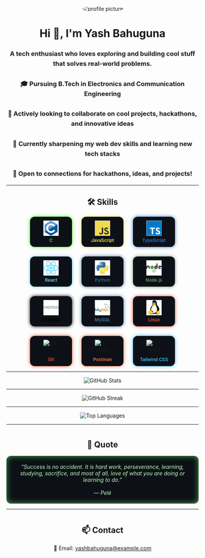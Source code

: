 <p align="center">
  <img src="https://i.pinimg.com/originals/7c/d7/2d/7cd72df765ac4f50767325c7c6564058.jpg" alt="profile picture" width="180" style="border-radius: 50%;" />
</p>

<h1 align="center">Hi 👋, I'm Yash Bahuguna</h1>

<h3 align="center" style="line-height: 1.6;">
  A tech enthusiast who loves exploring and building cool stuff that solves real-world problems.<br><br>
  🎓 Pursuing B.Tech in Electronics and Communication Engineering<br><br>
  🚀 Actively looking to collaborate on cool projects, hackathons, and innovative ideas<br><br>
  🌱 Currently sharpening my web dev skills and learning new tech stacks<br><br>
  🤝 Open to connections for hackathons, ideas, and projects!
</h3>

---

<h2 align="center">🛠️ Skills</h2>

<p align="center" style="display: flex; justify-content: center; flex-wrap: wrap; gap: 25px; max-width: 700px; margin: auto;">
  <span style="background: #0d1117; padding: 10px 15px; border-radius: 12px; box-shadow: 0 0 10px #39ff14; display: flex; flex-direction: column; align-items: center; width: 80px;">
    <img src="https://raw.githubusercontent.com/devicons/devicon/master/icons/c/c-original.svg" alt="C" width="40" height="40" />
    <small style="color:#39ff14; margin-top: 5px; font-weight: 600;">C</small>
  </span>

  <span style="background: #0d1117; padding: 10px 15px; border-radius: 12px; box-shadow: 0 0 10px #f0db4f; display: flex; flex-direction: column; align-items: center; width: 80px;">
    <img src="https://raw.githubusercontent.com/devicons/devicon/master/icons/javascript/javascript-original.svg" alt="JavaScript" width="40" height="40" />
    <small style="color:#f0db4f; margin-top: 5px; font-weight: 600;">JavaScript</small>
  </span>

  <span style="background: #0d1117; padding: 10px 15px; border-radius: 12px; box-shadow: 0 0 10px #3178c6; display: flex; flex-direction: column; align-items: center; width: 80px;">
    <img src="https://raw.githubusercontent.com/devicons/devicon/master/icons/typescript/typescript-original.svg" alt="TypeScript" width="40" height="40" />
    <small style="color:#3178c6; margin-top: 5px; font-weight: 600;">TypeScript</small>
  </span>

  <span style="background: #0d1117; padding: 10px 15px; border-radius: 12px; box-shadow: 0 0 10px #61dafb; display: flex; flex-direction: column; align-items: center; width: 80px;">
    <img src="https://raw.githubusercontent.com/devicons/devicon/master/icons/react/react-original.svg" alt="React" width="40" height="40" />
    <small style="color:#61dafb; margin-top: 5px; font-weight: 600;">React</small>
  </span>

  <span style="background: #0d1117; padding: 10px 15px; border-radius: 12px; box-shadow: 0 0 10px #306998; display: flex; flex-direction: column; align-items: center; width: 80px;">
    <img src="https://raw.githubusercontent.com/devicons/devicon/master/icons/python/python-original.svg" alt="Python" width="40" height="40" />
    <small style="color:#306998; margin-top: 5px; font-weight: 600;">Python</small>
  </span>

  <span style="background: #0d1117; padding: 10px 15px; border-radius: 12px; box-shadow: 0 0 10px #68a063; display: flex; flex-direction: column; align-items: center; width: 80px;">
    <img src="https://raw.githubusercontent.com/devicons/devicon/master/icons/nodejs/nodejs-original-wordmark.svg" alt="Node.js" width="40" height="40" />
    <small style="color:#68a063; margin-top: 5px; font-weight: 600;">Node.js</small>
  </span>

  <span style="background: #0d1117; padding: 10px 15px; border-radius: 12px; box-shadow: 0 0 10px #000; display: flex; flex-direction: column; align-items: center; width: 80px;">
    <img src="https://raw.githubusercontent.com/devicons/devicon/master/icons/express/express-original-wordmark.svg" alt="Express" width="40" height="40" />
    <small style="color:#000; margin-top: 5px; font-weight: 600;">Express</small>
  </span>

  <span style="background: #0d1117; padding: 10px 15px; border-radius: 12px; box-shadow: 0 0 10px #4479a1; display: flex; flex-direction: column; align-items: center; width: 80px;">
    <img src="https://raw.githubusercontent.com/devicons/devicon/master/icons/mysql/mysql-original-wordmark.svg" alt="MySQL" width="40" height="40" />
    <small style="color:#4479a1; margin-top: 5px; font-weight: 600;">MySQL</small>
  </span>

  <span style="background: #0d1117; padding: 10px 15px; border-radius: 12px; box-shadow: 0 0 10px #f05340; display: flex; flex-direction: column; align-items: center; width: 80px;">
    <img src="https://raw.githubusercontent.com/devicons/devicon/master/icons/linux/linux-original.svg" alt="Linux" width="40" height="40" />
    <small style="color:#f05340; margin-top: 5px; font-weight: 600;">Linux</small>
  </span>

  <span style="background: #0d1117; padding: 10px 15px; border-radius: 12px; box-shadow: 0 0 10px #f34f29; display: flex; flex-direction: column; align-items: center; width: 80px;">
    <img src="https://www.vectorlogo.zone/logos/git-scm/git-scm-icon.svg" alt="Git" width="40" height="40" />
    <small style="color:#f34f29; margin-top: 5px; font-weight: 600;">Git</small>
  </span>

  <span style="background: #0d1117; padding: 10px 15px; border-radius: 12px; box-shadow: 0 0 10px #ff6c37; display: flex; flex-direction: column; align-items: center; width: 80px;">
    <img src="https://www.vectorlogo.zone/logos/getpostman/getpostman-icon.svg" alt="Postman" width="40" height="40" />
    <small style="color:#ff6c37; margin-top: 5px; font-weight: 600;">Postman</small>
  </span>

  <span style="background: #0d1117; padding: 10px 15px; border-radius: 12px; box-shadow: 0 0 10px #38bdf8; display: flex; flex-direction: column; align-items: center; width: 80px;">
    <img src="https://www.vectorlogo.zone/logos/tailwindcss/tailwindcss-icon.svg" alt="Tailwind CSS" width="40" height="40" />
    <small style="color:#38bdf8; margin-top: 5px; font-weight: 600;">Tailwind CSS</small>
  </span>
</p>

---

<p align="center">
  <img src="https://github-readme-stats.vercel.app/api?username=yashbhu&show_icons=true&theme=dark" alt="GitHub Stats" />
</p>

---

<p align="center">
  <img src="https://github-readme-streak-stats.herokuapp.com?user=yashbhu&theme=dark&hide_border=false" alt="GitHub Streak" />
</p>

---

<p align="center">
  <img src="https://github-readme-stats.vercel.app/api/top-langs/?username=yashbhu&layout=compact&theme=dark" alt="Top Languages" />
</p>

---

<h2 align="center" style="margin-top: 40px;">💬 Quote</h2>

<div align="center" style="max-width: 600px; margin: auto; background: #0d1117; border-radius: 12px; padding: 20px; box-shadow: inset 0 0 15px #4caf50; font-style: italic; color: #c3ffbd;">
  “Success is no accident. It is hard work, perseverance, learning, studying, sacrifice, and most of all, love of what you are doing or learning to do.”
  <br><br>
  — Pelé
</div>

---

<h2 align="center" style="margin-top: 40px;">📫 Contact</h2>

<p align="center">
  📧 Email: <a href="mailto:yashbahuguna@example.com">yashbahuguna@example.com</a>
</p>

